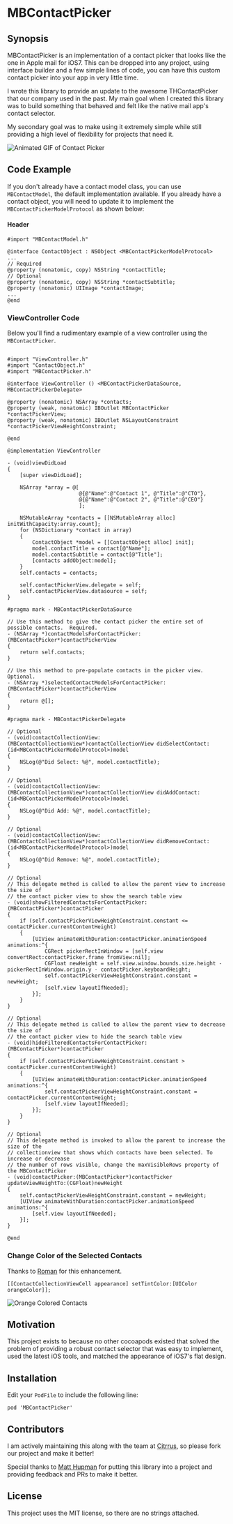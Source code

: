 MBContactPicker
===============

## Synopsis

MBContactPicker is an implementation of a contact picker that looks like the one in Apple mail for iOS7. This can be dropped into any project, using interface builder and a few simple lines of code, you can have this custom contact picker into your app in very little time.

I wrote this library to provide an update to the awesome THContactPicker that our company used in the past. My main goal when I created this library was to build something that behaved and felt like the native mail app's contact selector.

My secondary goal was to make using it extremely simple while still providing a high level of flexibility for projects that need it.

![Animated GIF of Contact Picker](assets/contact_picker.gif)

## Code Example

If you don't already have a contact model class, you can use `MBContactModel`, the default implementation available. If you already have a contact object, you will need to update it to implement the `MBContactPickerModelProtocol` as shown below:

#### Header

```objc
#import "MBContactModel.h"

@interface ContactObject : NSObject <MBContactPickerModelProtocol>
...
// Required
@property (nonatomic, copy) NSString *contactTitle;
// Optional
@property (nonatomic, copy) NSString *contactSubtitle;
@property (nonatomic) UIImage *contactImage;
...
@end
```

### ViewController Code

Below you'll find a rudimentary example of a view controller using the `MBContactPicker`.

```objc

#import "ViewController.h"
#import "ContactObject.h"
#import "MBContactPicker.h"

@interface ViewController () <MBContactPickerDataSource, MBContactPickerDelegate>

@property (nonatomic) NSArray *contacts;
@property (weak, nonatomic) IBOutlet MBContactPicker *contactPickerView;
@property (weak, nonatomic) IBOutlet NSLayoutConstraint *contactPickerViewHeightConstraint;

@end

@implementation ViewController

- (void)viewDidLoad
{
    [super viewDidLoad];
    
    NSArray *array = @[
                       @{@"Name":@"Contact 1", @"Title":@"CTO"},
                       @{@"Name":@"Contact 2", @"Title":@"CEO"}
                       ];
    
    NSMutableArray *contacts = [[NSMutableArray alloc] initWithCapacity:array.count];
    for (NSDictionary *contact in array)
    {
        ContactObject *model = [[ContactObject alloc] init];
        model.contactTitle = contact[@"Name"];
        model.contactSubtitle = contact[@"Title"];
        [contacts addObject:model];
    }
    self.contacts = contacts;
    
    self.contactPickerView.delegate = self;
    self.contactPickerView.datasource = self;
}

#pragma mark - MBContactPickerDataSource

// Use this method to give the contact picker the entire set of possible contacts.  Required.
- (NSArray *)contactModelsForContactPicker:(MBContactPicker*)contactPickerView
{
    return self.contacts;
}

// Use this method to pre-populate contacts in the picker view.  Optional.
- (NSArray *)selectedContactModelsForContactPicker:(MBContactPicker*)contactPickerView
{
    return @[];
}

#pragma mark - MBContactPickerDelegate

// Optional
- (void)contactCollectionView:(MBContactCollectionView*)contactCollectionView didSelectContact:(id<MBContactPickerModelProtocol>)model
{
    NSLog(@"Did Select: %@", model.contactTitle);
}

// Optional
- (void)contactCollectionView:(MBContactCollectionView*)contactCollectionView didAddContact:(id<MBContactPickerModelProtocol>)model
{
    NSLog(@"Did Add: %@", model.contactTitle);
}

// Optional
- (void)contactCollectionView:(MBContactCollectionView*)contactCollectionView didRemoveContact:(id<MBContactPickerModelProtocol>)model
{
    NSLog(@"Did Remove: %@", model.contactTitle);
}

// Optional
// This delegate method is called to allow the parent view to increase the size of
// the contact picker view to show the search table view
- (void)showFilteredContactsForContactPicker:(MBContactPicker*)contactPicker
{
    if (self.contactPickerViewHeightConstraint.constant <= contactPicker.currentContentHeight)
    {
        [UIView animateWithDuration:contactPicker.animationSpeed animations:^{
            CGRect pickerRectInWindow = [self.view convertRect:contactPicker.frame fromView:nil];
            CGFloat newHeight = self.view.window.bounds.size.height - pickerRectInWindow.origin.y - contactPicker.keyboardHeight;
            self.contactPickerViewHeightConstraint.constant = newHeight;
            [self.view layoutIfNeeded];
        }];
    }
}

// Optional
// This delegate method is called to allow the parent view to decrease the size of
// the contact picker view to hide the search table view
- (void)hideFilteredContactsForContactPicker:(MBContactPicker*)contactPicker
{
    if (self.contactPickerViewHeightConstraint.constant > contactPicker.currentContentHeight)
    {
        [UIView animateWithDuration:contactPicker.animationSpeed animations:^{
            self.contactPickerViewHeightConstraint.constant = contactPicker.currentContentHeight;
            [self.view layoutIfNeeded];
        }];
    }
}

// Optional
// This delegate method is invoked to allow the parent to increase the size of the
// collectionview that shows which contacts have been selected. To increase or decrease
// the number of rows visible, change the maxVisibleRows property of the MBContactPicker
- (void)contactPicker:(MBContactPicker*)contactPicker updateViewHeightTo:(CGFloat)newHeight
{
    self.contactPickerViewHeightConstraint.constant = newHeight;
    [UIView animateWithDuration:contactPicker.animationSpeed animations:^{
        [self.view layoutIfNeeded];
    }];
}

@end

```

### Change Color of the Selected Contacts

Thanks to [Roman](http://github.com/firmach) for this enhancement.

```objc
[[ContactCollectionViewCell appearance] setTintColor:[UIColor orangeColor]];
```

![Orange Colored Contacts](assets/orange-contact.png)

## Motivation

This project exists to because no other cocoapods existed that solved the problem of providing a robust contact selector that was easy to implement, used the latest iOS tools, and matched the appearance of iOS7's flat design.

## Installation

Edit your `PodFile` to include the following line:

```
pod 'MBContactPicker'
```

## Contributors

I am actively maintaining this along with the team at [Citrrus](http://www.citrrus.com), so please fork our project and make it better!

Special thanks to [Matt Hupman](http://github.com/mhupman) for putting this library into a project and providing feedback and PRs to make it better.

## License

This project uses the MIT license, so there are no strings attached.
